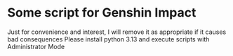 # Some script for Genshin Impact

Just for convenience and interest, I will remove it as appropriate if it causes bad consequences
Please install python 3.13 and execute scripts with Administrator Mode

